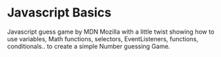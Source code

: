 
# Javascript Basics 

Javascript guess game by MDN Mozilla with a little twist
showing how to use variables, Math functions, selectors, EventListeners, functions, conditionals.. to create a simple Number guessing Game.
